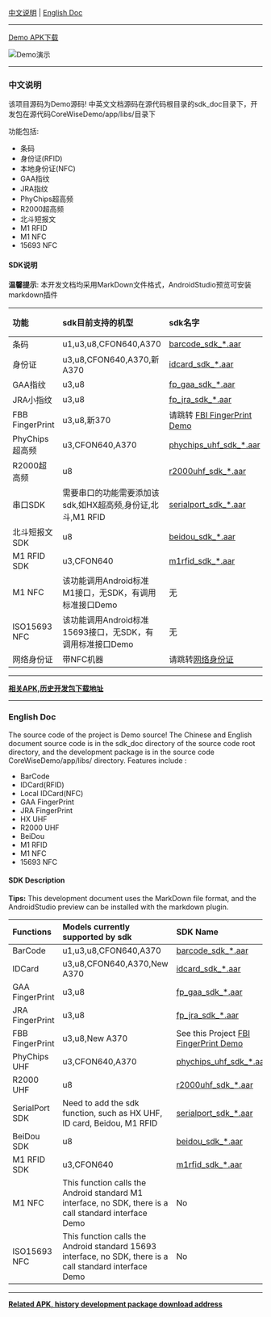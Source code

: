 

[中文说明](#user-content-zh) | [English Doc](#user-content-en)

---


[Demo APK下载](https://github.com/CoreWise/CoreWiseDemo/releases)

![Demo演示](https://i.loli.net/2019/05/08/5cd243747a2c8.gif)


---

<h3 id="user-content-zh">中文说明</h3>


该项目源码为Demo源码! 中英文文档源码在源代码根目录的sdk_doc目录下，开发包在源代码CoreWiseDemo/app/libs/目录下


功能包括:
- 条码
- 身份证(RFID)
- 本地身份证(NFC)
- GAA指纹
- JRA指纹
- PhyChips超高频
- R2000超高频
- 北斗短报文
- M1 RFID
- M1 NFC
- 15693 NFC



#### SDK说明

**温馨提示**:  本开发文档均采用MarkDown文件格式，AndroidStudio预览可安装markdown插件

| 功能            | sdk目前支持的机型                                          | sdk名字                                                      |                           开发文档                           |
| :-------------- | :--------------------------------------------------------- | :----------------------------------------------------------- | :----------------------------------------------------------: |
| 条码            | u1,u3,u8,CFON640,A370                                      | [barcode_sdk_*.aar](<https://coding.net/u/CoreWise/p/SDK/git/raw/master/aar/barcode_sdk_20190429.aar>) | <a href="https://github.com/CoreWise/CWDemo/blob/master/sdk_doc/cn/条码.md" target="_blank">查看</a> |
| 身份证          | u3,u8,CFON640,A370,新A370                                  | [idcard_sdk_*.aar](https://coding.net/u/CoreWise/p/SDK/git/raw/master/aar/idcard_sdk_20190521.aar) | <a href="https://github.com/CoreWise/CWDemo/blob/master/sdk_doc/cn/身份证.md" target="_blank">查看</a> |
| GAA指纹       | u3,u8                                                      | [fp_gaa_sdk_*.aar](https://coding.net/u/CoreWise/p/SDK/git/raw/master/aar/fp_gaa_sdk_20190520.aar) | <a href="https://github.com/CoreWise/CWDemo/blob/master/sdk_doc/cn/GAA指纹.md" target="_blank">查看</a> |
| JRA小指纹       | u3,u8                                                      | [fp_jra_sdk_*.aar](https://coding.net/u/CoreWise/p/SDK/git/raw/master/aar/fp_jra_sdk_20190520.aar) | <a href="https://github.com/CoreWise/CWDemo/blob/master/sdk_doc/cn/JRA指纹.md" target="_blank">查看</a> |
| FBB FingerPrint       | u3,u8,新370                                          |请跳转 [FBI FingerPrint Demo](https://github.com/CoreWise/FBBFingerDemo) |  |
| PhyChips超高频      | u3,CFON640,A370                                            | [phychips_uhf_sdk_*.aar](https://coding.net/u/CoreWise/p/SDK/git/raw/master/aar/phychips_uhf_sdk_20190520.aar) | <a href="https://github.com/CoreWise/CWDemo/blob/master/sdk_doc/cn/phychips超高频.md" target="_blank">查看</a> |
| R2000超高频     | u8                                                         | [r2000uhf_sdk_*.aar](https://coding.net/u/CoreWise/p/SDK/git/raw/master/aar/r2000uhf_sdk_20190429.aar) | <a href="https://github.com/CoreWise/CWDemo/blob/master/sdk_doc/cn/R2000超高频.md" target="_blank">查看</a> |
| 串口SDK         | 需要串口的功能需要添加该sdk,如HX超高频,身份证,北斗,M1 RFID | [serialport_sdk_*.aar](https://coding.net/u/CoreWise/p/SDK/git/raw/master/aar/serialport_sdk_20190520.aar) |                                    None                          |
| 北斗短报文SDK         | u8                                                         | [beidou_sdk_*.aar](https://coding.net/u/CoreWise/p/SDK/git/raw/master/aar/beidou_sdk_20190429.aar) | <a href="https://github.com/CoreWise/CWDemo/blob/master/sdk_doc/cn/北斗.md" target="_blank">查看</a> |
| M1 RFID SDK     | u3,CFON640                                                 | [m1rfid_sdk_*.aar](https://coding.net/u/CoreWise/p/SDK/git/raw/master/aar/m1rfid_sdk_20190521.aar) | <a href="https://github.com/CoreWise/CWDemo/blob/master/sdk_doc/cn/M1RFID.md" target="_blank">查看</a> |
| M1 NFC          | 该功能调用Android标准M1接口，无SDK，有调用标准接口Demo     | 无                 |              None            |
| ISO15693 NFC       | 该功能调用Android标准15693接口，无SDK，有调用标准接口Demo  | 无              |              None            |
|网络身份证|带NFC机器|请跳转[网络身份证](https://github.com/CoreWise/NetReadIDCard)|None|

----

[**相关APK,历史开发包下载地址**](https://git.dev.tencent.com/CoreWise/SDK.git)


----

<h3 id="user-content-en">English Doc</h3>


The source code of the project is Demo source! The Chinese and English document source code is in the sdk_doc directory of the source code root directory, and the development package is in the source code CoreWiseDemo/app/libs/ directory.
Features include :

- BarCode
- IDCard(RFID)
- Local IDCard(NFC)
- GAA FingerPrint
- JRA FingerPrint
- HX UHF
- R2000 UHF
- BeiDou
- M1 RFID
- M1 NFC
- 15693 NFC



#### SDK Description


**Tips:** This development document uses the MarkDown file format, and the AndroidStudio preview can be installed with the markdown plugin.

| Functions             | Models currently supported by sdk                            | SDK Name                                                     |                           SDK Doc                            |
| :-------------------- | :----------------------------------------------------------- | :----------------------------------------------------------- | :----------------------------------------------------------: |
| BarCode               | u1,u3,u8,CFON640,A370                                        | [barcode_sdk_*.aar](<https://coding.net/u/CoreWise/p/SDK/git/raw/master/aar/barcode_sdk_20190429.aar>) | <a href="https://github.com/CoreWise/CWDemo/blob/master/sdk_doc/en/BarCode.md" target="_blank">View</a> |
| IDCard                | u3,u8,CFON640,A370,New A370                                  | [idcard_sdk_*.aar](https://coding.net/u/CoreWise/p/SDK/git/raw/master/aar/idcard_sdk_20190521.aar) | <a href="https://github.com/CoreWise/CWDemo/blob/master/sdk_doc/en/IDCard.md" target="_blank">View</a> |
| GAA FingerPrint   | u3,u8                                                        | [fp_gaa_sdk_*.aar](https://coding.net/u/CoreWise/p/SDK/git/raw/master/aar/fp_gaa_sdk_20190520.aar) | <a href="https://github.com/CoreWise/CWDemo/blob/master/sdk_doc/en/GAAFingerPrint.md" target="_blank">View</a> |
| JRA FingerPrint | u3,u8                                                        | [fp_jra_sdk_*.aar](https://coding.net/u/CoreWise/p/SDK/git/raw/master/aar/fp_jra_sdk_20190520.aar) | <a href="https://github.com/CoreWise/CWDemo/blob/master/sdk_doc/en/JRAFingerPrint.md" target="_blank">View</a> |
| FBB FingerPrint       | u3,u8,New A370                                                     | See this Project [FBI FingerPrint Demo](https://github.com/CoreWise/FBBFingerDemo) |  |
| PhyChips UHF                | u3,CFON640,A370                                              | [phychips_uhf_sdk_*.aar](https://coding.net/u/CoreWise/p/SDK/git/raw/master/aar/phychips_uhf_sdk_20190520.aar) | <a href="https://github.com/CoreWise/CWDemo/blob/master/sdk_doc/en/HXUHF.md" target="_blank">View</a> |
| R2000 UHF             | u8                                                           | [r2000uhf_sdk_*.aar](https://coding.net/u/CoreWise/p/SDK/git/raw/master/aar/r2000uhf_sdk_20190429.aar) | <a href="https://github.com/CoreWise/CWDemo/blob/master/sdk_doc/en/R2000UHF.md" target="_blank">View</a> |
| SerialPort SDK        | Need to add the sdk function, such as HX UHF, ID card, Beidou, M1 RFID | [serialport_sdk_*.aar](https://coding.net/u/CoreWise/p/SDK/git/raw/master/aar/serialport_sdk_20190520.aar) |            None                                                  |
| BeiDou SDK            | u8                                                           | [beidou_sdk_*.aar](https://coding.net/u/CoreWise/p/SDK/git/raw/master/aar/beidou_sdk_20190429.aar) | <a href="https://github.com/CoreWise/CWDemo/blob/master/sdk_doc/en/BeiDou.md" target="_blank">View</a> |
| M1 RFID SDK           | u3,CFON640                                                   | [m1rfid_sdk_*.aar](https://coding.net/u/CoreWise/p/SDK/git/raw/master/aar/m1rfid_sdk_20190521.aar) | <a href="https://github.com/CoreWise/CWDemo/blob/master/sdk_doc/en/M1RFID.md" target="_blank">View</a> |
| M1 NFC                | This function calls the Android standard M1 interface, no SDK, there is a call standard interface Demo | No                                                           |                  None                                            |
| ISO15693 NFC             | This function calls the Android standard 15693 interface, no SDK, there is a call standard interface Demo | No                                                           |                  None                                            |




---

[**Related APK, history development package download address**](https://git.dev.tencent.com/CoreWise/SDK.git)
